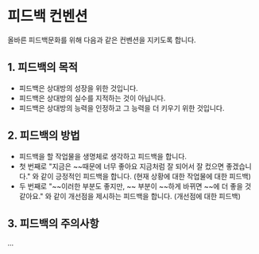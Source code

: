 # 피드백 컨벤션

올바른 피드백문화를 위해 다음과 같은 컨벤션을 지키도록 합니다.

## 1. 피드백의 목적

- 피드백은 상대방의 성장을 위한 것입니다.
- 피드백은 상대방의 실수를 지적하는 것이 아닙니다.
- 피드백은 상대방의 능력을 인정하고 그 능력을 더 키우기 위한 것입니다.

## 2. 피드백의 방법

- 피드백을 할 작업물을 생명체로 생각하고 피드백을 합니다.
- 첫 번째로 "지금은 ~~때문에 너무 좋아요 지금처럼 잘 되어서 잘 컸으면 좋겠습니다." 와 같이 긍정적인 피드백을 합니다. (현재 상황에 대한 작업물에 대한 피드백)
- 두 번째로 "~~이러한 부분도 좋지만, ~~ 부분이 ~~하게 바뀌면 ~~에 더 좋을 것 같아요." 와 같이 개선점을 제시하는 피드백을 합니다. (개선점에 대한 피드백)

## 3. 피드백의 주의사항

...